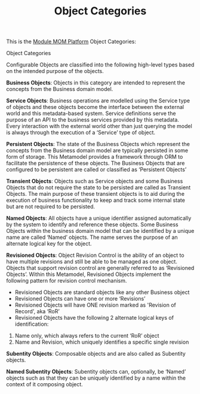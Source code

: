 ﻿---
title: "Object Categories"
url: /mmom/object-categories/
#toc-level: 1
description: "Object Categories in MMOM Platform."
frontpage_featured: true
weight: 25
aliases:
    - /mmom/object-categories/index.html
#If moving or renaming this doc file, implement a temporary redirect and let the respective team know they should update the URL in the product. See Mapping to Products for more details.
---

This is the [Module MOM Platform](/mmom/) Object Categories:

Object Categories 

Configurable Objects are classified into the following high-level types based on the intended purpose of the objects. 

**Business Objects**: Objects in this category are intended to represent the concepts from the Business domain model. 

**Service Objects**: Business operations are modelled using the Service type of objects and these objects become the interface between the external world and this metadata-based system. Service definitions serve the purpose of an API to the business services provided by this metadata. Every interaction with the external world other than just querying the model is always through the execution of a ‘Service’ type of object. 

**Persistent Objects**: The state of the Business Objects which represent the concepts from the Business domain model are typically persisted in some form of storage. This Metamodel provides a framework through ORM to facilitate the persistence of these objects. The Business Objects that are configured to be persistent are called or classified as ‘Persistent Objects’ 

**Transient Objects**: Objects such as Service objects and some Business Objects that do not require the state to be persisted are called as Transient Objects. The main purpose of these transient objects is to aid during the execution of business functionality to keep and track some internal state but are not required to be persisted.

**Named Objects**: All objects have a unique identifier assigned automatically by the system to identify and reference these objects. Some Business Objects within the business domain model that can be identified by a unique name are called ‘Named’ objects. The name serves the purpose of an alternate logical key for the object.

**Revisioned Objects**: Object Revision Control is the ability of an object to have multiple revisions and still be able to be managed as one object. Objects that support revision control are generally referred to as ‘Revisioned Objects’. Within this Metamodel, Revisioned Objects implement the following pattern for revision control mechanism.  

- Revisioned Objects are standard objects like any other Business object
- Revisioned Objects can have one or more ‘Revisions’  
- Revisioned Objects will have ONE revision marked as 'Revision of Record', aka ‘RoR’  
- Revisioned Objects have the following 2 alternate logical keys of identification: 
1. Name only, which always refers to the current ‘RoR’ object 
1. Name and Revision, which uniquely identifies a specific single revision 

**Subentity Objects**: Composable objects and are also called as Subentity objects. 

**Named Subentity Objects**: Subentity objects can, optionally, be ‘Named’ objects such as that they can be uniquely identified by a name within the context of it composing object.


